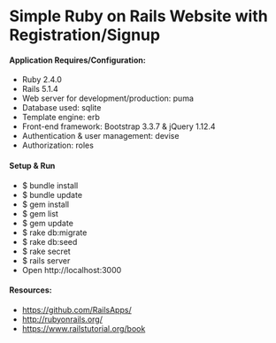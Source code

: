 Simple Ruby on Rails Website with Registration/Signup
================

#### Application Requires/Configuration:
* Ruby 2.4.0
* Rails 5.1.4
* Web server for development/production: puma
* Database used: sqlite
* Template engine: erb
* Front-end framework: Bootstrap 3.3.7 & jQuery 1.12.4
* Authentication & user management: devise
* Authorization: roles

#### Setup & Run
* $ bundle install
* $ bundle update
* $ gem install
* $ gem list
* $ gem update
* $ rake db:migrate
* $ rake db:seed
* $ rake secret
* $ rails server
* Open http://localhost:3000

#### Resources:
* https://github.com/RailsApps/
* http://rubyonrails.org/
* https://www.railstutorial.org/book
